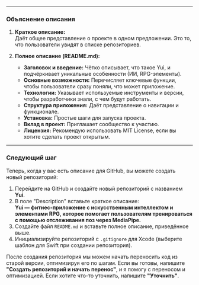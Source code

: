 
---

### Объяснение описания

1. **Краткое описание:**  
   Даёт общее представление о проекте в одном предложении. Это то, что пользователи увидят в списке репозиториев.

2. **Полное описание (README.md):**  
   - **Заголовок и введение:** Чётко описывает, что такое Yui, и подчёркивает уникальные особенности (ИИ, RPG-элементы).
   - **Основные возможности:** Перечисляет ключевые функции, чтобы пользователи сразу поняли, что может приложение.
   - **Технологии:** Указывает используемые инструменты и версии, чтобы разработчики знали, с чем будут работать.
   - **Структура приложения:** Даёт представление о навигации и функционале.
   - **Установка:** Простые шаги для запуска проекта.
   - **Вклад в проект:** Приглашает сообщество к участию.
   - **Лицензия:** Рекомендую использовать MIT License, если вы хотите сделать проект открытым.

---

### Следующий шаг

Теперь, когда у вас есть описание для GitHub, вы можете создать новый репозиторий:

1. Перейдите на GitHub и создайте новый репозиторий с названием **Yui**.
2. В поле "Description" вставьте краткое описание:  
   **Yui — фитнес-приложение с искусственным интеллектом и элементами RPG, которое помогает пользователям тренироваться с помощью отслеживания поз через MediaPipe.**
3. Создайте файл `README.md` и вставьте полное описание, приведённое выше.
4. Инициализируйте репозиторий с `.gitignore` для Xcode (выберите шаблон для Swift при создании репозитория).

После создания репозитория мы можем начать переносить код из старой версии, оптимизируя его по шагам. Если вы готовы, напишите **"Создать репозиторий и начать перенос"**, и я помогу с переносом и оптимизацией. Если хотите что-то уточнить, напишите **"Уточнить"**.
